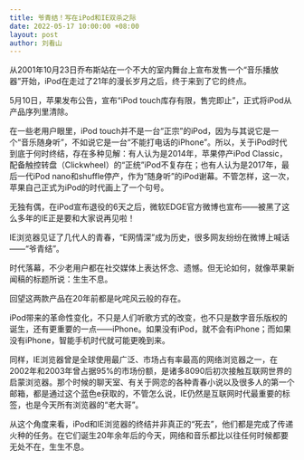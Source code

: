 ```yaml
---
title: 爷青结！写在iPod和IE双杀之际
date: 2022-05-17 10:00:00 +08:00
layout: post
author: 刘看山
---
```


从2001年10月23日乔布斯站在一个不大的室内舞台上宣布发售一个“音乐播放器”开始，iPod在走过了21年的漫长岁月之后，终于来到了它的终点。

5月10日，苹果发布公告，宣布“iPod touch库存有限，售完即止”，正式将iPod从产品序列里清除。

在一些老用户眼里，iPod touch并不是一台“正宗”的iPod，因为与其说它是一个“音乐随身听”，不如说它是一台“不能打电话的iPhone”。所以，关于iPod时代到底于何时终结，存在多种见解：有人认为是2014年，苹果停产iPod Classic，配备触控转盘（Clickwheel）的“正统”iPod不复存在；也有人认为是2017年，最后一代iPod nano和shuffle停产，作为“随身听”的iPod谢幕。不管怎样，这一次，苹果自己正式为iPod的时代画上了一个句号。

无独有偶，在iPod宣布退役的6天之后，微软EDGE官方微博也宣布——被黑了这么多年的IE正是要和大家说再见啦！

IE浏览器见证了几代人的青春，“E网情深”成为历史，很多网友纷纷在微博上喊话——“爷青结”。

时代落幕，不少老用户都在社交媒体上表达怀念、遗憾。但无论如何，就像苹果新闻稿的标题所说：生生不息。

回望这两款产品在20年前都是叱咤风云般的存在。

iPod带来的革命性变化，不只是人们听歌方式的改变，也不只是数字音乐版权的诞生，还有更重要的一点——iPhone。如果没有iPod，就不会有iPhone；而如果没有iPhone，智能手机时代就可能更晚到来。

同样，IE浏览器曾是全球使用最广泛、市场占有率最高的网络浏览器之一，在2002年和2003年曾占据95%的市场份额，是诸多8090后初次接触互联网世界的启蒙浏览器。那个时候的聊天室、有关于网恋的各种青春小说以及很多人的第一个邮箱，都是通过这个蓝色e获取的，不管怎么说，IE仍然是互联网时代最重要的标签，也是今天所有浏览器的“老大哥”。

从这个角度来看，iPod和IE浏览器的终结并非真正的“死去”，他们都是完成了传递火种的任务。在它们诞生20年余年后的今天，网络和音乐都比以往任何时候都要无处不在，生生不息。